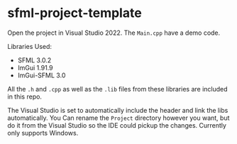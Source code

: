 # sfml-project-template

Open the project in Visual Studio 2022.
The `Main.cpp` have a demo code.

Libraries Used:
- SFML 3.0.2
- ImGui 1.91.9
- ImGui-SFML 3.0

All the `.h` and `.cpp` as well as the `.lib` files from these libraries are included in this repo.

The Visual Studio is set to automatically include the header and link the libs automatically.
You Can rename the `Project` directory however you want, but do it from the Visual Studio so the IDE could pickup the changes.
Currently only supports Windows.
